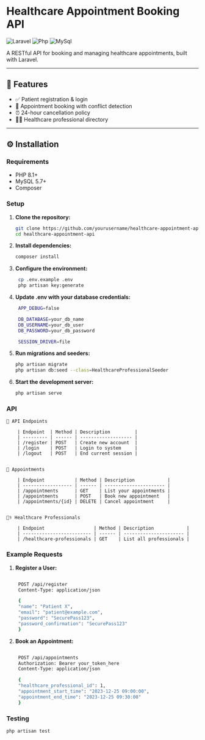 # Healthcare Appointment Booking API

![Laravel](https://img.shields.io/badge/Laravel-FF2D20?style=for-the-badge&logo=laravel&logoColor=white)
![Php](https://img.shields.io/badge/PHP-777BB4?style=for-the-badge&logo=php&logoColor=white)
![MySql](https://img.shields.io/badge/MySQL-005C84?style=for-the-badge&logo=mysql&logoColor=white)


A RESTful API for booking and managing healthcare appointments, built with Laravel.

---

## 🚀 Features

- ✅ Patient registration & login
- 📅 Appointment booking with conflict detection
- ⏰ 24-hour cancellation policy
- 👨‍⚕️ Healthcare professional directory

---

## ⚙️ Installation

### Requirements

- PHP 8.1+
- MySQL 5.7+
- Composer

### Setup

1. **Clone the repository:**

   ```bash
   git clone https://github.com/yourusername/healthcare-appointment-api.git
   cd healthcare-appointment-api
2. **Install dependencies:**

   ```bash
   composer install
3. **Configure the environment:**

   ```bash
    cp .env.example .env
    php artisan key:generate
4. **Update .env with your database credentials:**

   ```bash
    APP_DEBUG=false

    DB_DATABASE=your_db_name
    DB_USERNAME=your_db_user
    DB_PASSWORD=your_db_password

    SESSION_DRIVER=file
5. **Run migrations and seeders:**

   ```bash
   php artisan migrate
   php artisan db:seed --class=HealthcareProfessionalSeeder
6. **Start the development server:**

   ```bash
   php artisan serve

### API

    📡 API Endpoints

        | Endpoint  | Method | Description         |
        | --------- | ------ | ------------------- |
        | /register | POST   | Create new account  |
        | /login    | POST   | Login to system     |
        | /logout   | POST   | End current session |


    📅 Appointments

        | Endpoint           | Method | Description            |
        | ------------------ | ------ | ---------------------- |
        | /appointments      | GET    | List your appointments |
        | /appointments      | POST   | Book new appointment   |
        | /appointments/{id} | DELETE | Cancel appointment     |


    👨‍⚕️ Healthcare Professionals

        | Endpoint                  | Method | Description            |
        | ------------------------- | ------ | ---------------------- |
        | /healthcare-professionals | GET    | List all professionals |

### Example Requests

1. **Register a User:**

   ```bash

    POST /api/register
    Content-Type: application/json

    {
    "name": "Patient X",
    "email": "patient@example.com",
    "password": "SecurePass123",
    "password_confirmation": "SecurePass123"
    }
2. **Book an Appointment:**

   ```bash

    POST /api/appointments
    Authorization: Bearer your_token_here
    Content-Type: application/json

    {
    "healthcare_professional_id": 1,
    "appointment_start_time": "2023-12-25 09:00:00",
    "appointment_end_time": "2023-12-25 09:30:00"
    }

### Testing

   ```bash
   php artisan test